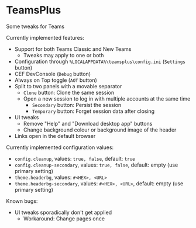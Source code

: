 # TeamsPlus
Some tweaks for Teams

Currently implemented features:
- Support for both Teams Classic and New Teams
  - Tweaks may apply to one or both
- Configuration through `%LOCALAPPDATA%\teamsplus\config.ini` (`Settings` button)
- CEF DevConsole (`Debug` button)
- Always on Top toggle (`AOT` button)
- Split to two panels with a movable separator
  - `Clone` button: Clone the same session
  - Open a new session to log in with multiple accounts at the same time
    - `Secondary` button: Persist the session
    - `Temporary` button: Forget session data after closing
- UI tweaks
  - Remove "Help" and "Download desktop app" buttons
  - Change background colour or background image of the header
- Links open in the default browser

Currently implemented configuration values:
- `config.cleanup`, values: `true, false`, default: `true`
- `config.cleanup-secondary`, values: `true, false`, default: empty (use primary setting)
- `theme.headerbg`, values: `#<HEX>, <URL>`
- `theme.headerbg-secondary`, values: `#<HEX>, <URL>`, default: empty (use primary setting)

Known bugs:
- UI tweaks sporadically don't get applied
  - Workaround: Change pages once